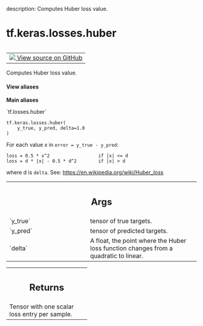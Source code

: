 description: Computes Huber loss value.

<div itemscope itemtype="http://developers.google.com/ReferenceObject">
<meta itemprop="name" content="tf.keras.losses.huber" />
<meta itemprop="path" content="Stable" />
</div>

# tf.keras.losses.huber

<!-- Insert buttons and diff -->

<table class="tfo-notebook-buttons tfo-api nocontent" align="left">
<td>
  <a target="_blank" href="https://github.com/keras-team/keras/tree/v2.7.0/keras/losses.py#L1546-L1577">
    <img src="https://www.tensorflow.org/images/GitHub-Mark-32px.png" />
    View source on GitHub
  </a>
</td>
</table>



Computes Huber loss value.

<section class="expandable">
  <h4 class="showalways">View aliases</h4>
  <p>
<b>Main aliases</b>
<p>`tf.losses.huber`</p>
</p>
</section>

<pre class="devsite-click-to-copy prettyprint lang-py tfo-signature-link">
<code>tf.keras.losses.huber(
    y_true, y_pred, delta=1.0
)
</code></pre>



<!-- Placeholder for "Used in" -->

For each value x in `error = y_true - y_pred`:

```
loss = 0.5 * x^2                  if |x| <= d
loss = d * |x| - 0.5 * d^2        if |x| > d
```
where d is `delta`. See: https://en.wikipedia.org/wiki/Huber_loss

<!-- Tabular view -->
 <table class="responsive fixed orange">
<colgroup><col width="214px"><col></colgroup>
<tr><th colspan="2"><h2 class="add-link">Args</h2></th></tr>

<tr>
<td>
`y_true`
</td>
<td>
tensor of true targets.
</td>
</tr><tr>
<td>
`y_pred`
</td>
<td>
tensor of predicted targets.
</td>
</tr><tr>
<td>
`delta`
</td>
<td>
A float, the point where the Huber loss function changes from a
quadratic to linear.
</td>
</tr>
</table>



<!-- Tabular view -->
 <table class="responsive fixed orange">
<colgroup><col width="214px"><col></colgroup>
<tr><th colspan="2"><h2 class="add-link">Returns</h2></th></tr>
<tr class="alt">
<td colspan="2">
Tensor with one scalar loss entry per sample.
</td>
</tr>

</table>

